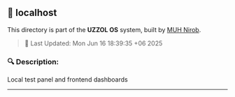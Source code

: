 ## 📁 localhost

This directory is part of the **UZZOL OS** system, built by [MUH Nirob](mailto:uzzolhassan38@gmail.com).

> 📅 Last Updated: Mon Jun 16 18:39:35 +06 2025

### 🔍 Description:
Local test panel and frontend dashboards

---

